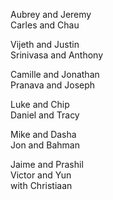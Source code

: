 Aubrey and Jeremy  
Carles and Chau  

Vijeth and Justin  
Srinivasa and Anthony  

Camille and Jonathan  
Pranava and Joseph  

Luke and Chip  
Daniel and Tracy  

Mike and Dasha  
Jon and Bahman  

Jaime and Prashil  
Victor and Yun  
 with Christiaan  
  
